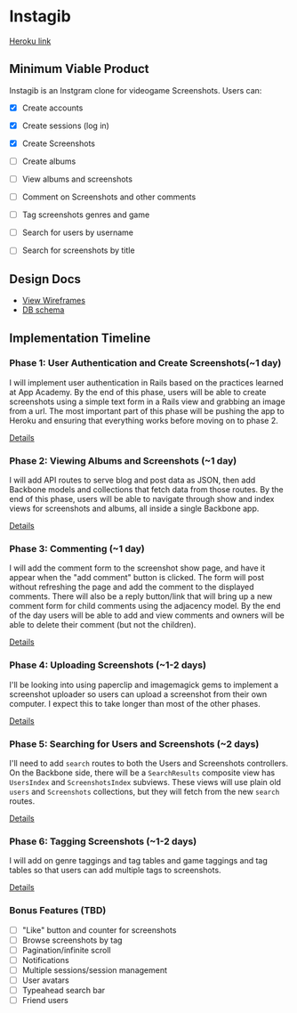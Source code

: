 # Instagib

[Heroku link][heroku]

[heroku]: https://instagib.herokuapp.com/

## Minimum Viable Product
Instagib is an Instgram clone for videogame Screenshots. Users can:

<!-- This is a Markdown checklist. Use it to keep track of your progress! -->

- [X] Create accounts
- [X] Create sessions (log in)
- [X] Create Screenshots
- [ ] Create albums
- [ ] View albums and screenshots
- [ ] Comment on Screenshots and other comments
- [ ] Tag screenshots genres and game
- [ ] Search for users by username
- [ ] Search for screenshots by title


## Design Docs
* [View Wireframes][views]
* [DB schema][schema]

[views]: ./views.md
[schema]: ./schema.md

## Implementation Timeline

### Phase 1: User Authentication and Create Screenshots(~1 day)
I will implement user authentication in Rails based on the practices learned at
App Academy. By the end of this phase, users will be able to create screenshots using
a simple text form in a Rails view and grabbing an image from a url. The most important
part of this phase will be pushing the app to Heroku and ensuring that everything
works before moving on to phase 2.

[Details][phase-one]

### Phase 2: Viewing Albums and Screenshots (~1 day)
I will add API routes to serve blog and post data as JSON, then add Backbone
models and collections that fetch data from those routes. By the end of this
phase, users will be able to navigate through show and index views for screenshots
and albums, all inside a single Backbone app.

[Details][phase-two]

### Phase 3: Commenting (~1 day)
I will add the comment form to the screenshot show page, and have it appear when the
"add comment" button is clicked. The form will post without refreshing the page and add
the comment to the displayed comments. There will also be a reply button/link that will
bring up a new comment form for child comments using the adjacency model. By the end of
the day users will be able to add and view comments and owners will be able to delete their
comment (but not the children).

[Details][phase-three]

### Phase 4: Uploading Screenshots (~1-2 days)
I'll be looking into using paperclip and imagemagick gems to implement a screenshot uploader
so users can upload a screenshot from their own computer. I expect this to take longer than
most of the other phases.

[Details][phase-four]

### Phase 5: Searching for Users and Screenshots (~2 days)
I'll need to add `search` routes to both the Users and Screenshots controllers. On the
Backbone side, there will be a `SearchResults` composite view has `UsersIndex`
and `ScreenshotsIndex` subviews. These views will use plain old `users` and `Screenshots`
collections, but they will fetch from the new `search` routes.

[Details][phase-five]

### Phase 6: Tagging Screenshots (~1-2 days)
I will add on genre taggings and tag tables and game taggings and tag tables so that users
can add multiple tags to screenshots.

[Details][phase-six]

### Bonus Features (TBD)
- [ ] "Like" button and counter for screenshots
- [ ] Browse screenshots by tag
- [ ] Pagination/infinite scroll
- [ ] Notifications
- [ ] Multiple sessions/session management
- [ ] User avatars
- [ ] Typeahead search bar
- [ ] Friend users

[phase-one]: ./docs/phases/phase1.md
[phase-two]: ./docs/phases/phase2.md
[phase-three]: ./docs/phases/phase3.md
[phase-four]: ./docs/phases/phase4.md
[phase-five]: ./docs/phases/phase5.md
[phase-six]: ./docs/phases/phase6.md
